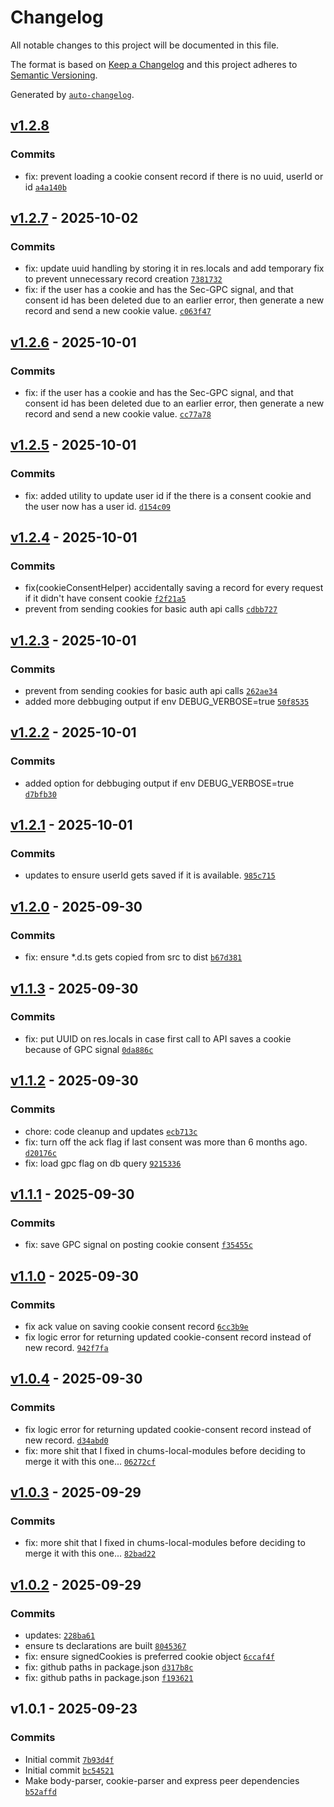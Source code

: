 # Changelog

All notable changes to this project will be documented in this file.

The format is based on [Keep a Changelog](https://keepachangelog.com/en/1.0.0/)
and this project adheres to [Semantic Versioning](https://semver.org/spec/v2.0.0.html).

Generated by [`auto-changelog`](https://github.com/CookPete/auto-changelog).

## [v1.2.8](https://github.com/ChumsInc/cookie-consent/compare/v1.2.7...v1.2.8)

### Commits

- fix: prevent loading a cookie consent record if there is no uuid, userId or id [`a4a140b`](https://github.com/ChumsInc/cookie-consent/commit/a4a140b3539b3329063d588115e520bb033a6a1c)

## [v1.2.7](https://github.com/ChumsInc/cookie-consent/compare/v1.2.6...v1.2.7) - 2025-10-02

### Commits

- fix: update uuid handling by storing it in res.locals and add temporary fix to prevent unnecessary record creation [`7381732`](https://github.com/ChumsInc/cookie-consent/commit/738173264ceb91e66f8d45fd11fa11935730d1cc)
- fix: if the user has a cookie and has the Sec-GPC signal, and that consent id has been deleted due to an earlier error, then generate a new record and send a new cookie value. [`c063f47`](https://github.com/ChumsInc/cookie-consent/commit/c063f4769290900609d575d37f80dc4ce2e304e1)

## [v1.2.6](https://github.com/ChumsInc/cookie-consent/compare/v1.2.5...v1.2.6) - 2025-10-01

### Commits

- fix: if the user has a cookie and has the Sec-GPC signal, and that consent id has been deleted due to an earlier error, then generate a new record and send a new cookie value. [`cc77a78`](https://github.com/ChumsInc/cookie-consent/commit/cc77a78ed37b300bc705036a8d50cdbb8f38aad8)

## [v1.2.5](https://github.com/ChumsInc/cookie-consent/compare/v1.2.4...v1.2.5) - 2025-10-01

### Commits

- fix: added utility to update user id if the there is a consent cookie and the user now has a user id. [`d154c09`](https://github.com/ChumsInc/cookie-consent/commit/d154c09631d854040b48eb64d2a5d5072388efca)

## [v1.2.4](https://github.com/ChumsInc/cookie-consent/compare/v1.2.3...v1.2.4) - 2025-10-01

### Commits

- fix(cookieConsentHelper) accidentally saving a record for every request if it didn't have consent cookie [`f2f21a5`](https://github.com/ChumsInc/cookie-consent/commit/f2f21a5f936810df4e50a8cc6645799687c50c13)
- prevent from sending cookies for basic auth api calls [`cdbb727`](https://github.com/ChumsInc/cookie-consent/commit/cdbb727b664410b843718e05efae7e5412c222e7)

## [v1.2.3](https://github.com/ChumsInc/cookie-consent/compare/v1.2.2...v1.2.3) - 2025-10-01

### Commits

- prevent from sending cookies for basic auth api calls [`262ae34`](https://github.com/ChumsInc/cookie-consent/commit/262ae3402efc91716522414d406e5767f15826e6)
- added more debbuging output if env DEBUG_VERBOSE=true [`50f8535`](https://github.com/ChumsInc/cookie-consent/commit/50f8535ad670aacf07a2c8dd917d894757365cea)

## [v1.2.2](https://github.com/ChumsInc/cookie-consent/compare/v1.2.1...v1.2.2) - 2025-10-01

### Commits

- added option for debbuging output if env DEBUG_VERBOSE=true [`d7bfb30`](https://github.com/ChumsInc/cookie-consent/commit/d7bfb30efa0def613e54b94ede5e23b38663e99b)

## [v1.2.1](https://github.com/ChumsInc/cookie-consent/compare/v1.2.0...v1.2.1) - 2025-10-01

### Commits

- updates to ensure userId gets saved if it is available. [`985c715`](https://github.com/ChumsInc/cookie-consent/commit/985c71538f7d037c924fc5cf8b08a05d22d22206)

## [v1.2.0](https://github.com/ChumsInc/cookie-consent/compare/v1.1.3...v1.2.0) - 2025-09-30

### Commits

- fix: ensure *.d.ts gets copied from src to dist [`b67d381`](https://github.com/ChumsInc/cookie-consent/commit/b67d381f873f32289b326c621f07ebcabb6828cd)

## [v1.1.3](https://github.com/ChumsInc/cookie-consent/compare/v1.1.2...v1.1.3) - 2025-09-30

### Commits

- fix: put UUID on res.locals in case first call to API saves a cookie because of GPC signal [`0da886c`](https://github.com/ChumsInc/cookie-consent/commit/0da886ce99a6b1ef967a698d3568a64e31e31edb)

## [v1.1.2](https://github.com/ChumsInc/cookie-consent/compare/v1.1.1...v1.1.2) - 2025-09-30

### Commits

- chore: code cleanup and updates [`ecb713c`](https://github.com/ChumsInc/cookie-consent/commit/ecb713c2c5d21d26268e4eae8c41322a3d0afe32)
- fix: turn off the ack flag if last consent was more than 6 months ago. [`d20176c`](https://github.com/ChumsInc/cookie-consent/commit/d20176cd695ee9c55a77893b2773c1b5c7eccdac)
- fix: load gpc flag on db query [`9215336`](https://github.com/ChumsInc/cookie-consent/commit/9215336ed22edd471ee08768c3c24a0da4cf886b)

## [v1.1.1](https://github.com/ChumsInc/cookie-consent/compare/v1.1.0...v1.1.1) - 2025-09-30

### Commits

- fix: save GPC signal on posting cookie consent [`f35455c`](https://github.com/ChumsInc/cookie-consent/commit/f35455cc0334a23b973ca702af69040865ad6aaa)

## [v1.1.0](https://github.com/ChumsInc/cookie-consent/compare/v1.0.4...v1.1.0) - 2025-09-30

### Commits

- fix ack value on saving cookie consent record [`6cc3b9e`](https://github.com/ChumsInc/cookie-consent/commit/6cc3b9ed8105429ffc2854ed6423866727938617)
- fix logic error for returning updated cookie-consent record instead of new record. [`942f7fa`](https://github.com/ChumsInc/cookie-consent/commit/942f7fa22abab48beeb8bdeb38af1db8ecbece0c)

## [v1.0.4](https://github.com/ChumsInc/cookie-consent/compare/v1.0.3...v1.0.4) - 2025-09-30

### Commits

- fix logic error for returning updated cookie-consent record instead of new record. [`d34abd0`](https://github.com/ChumsInc/cookie-consent/commit/d34abd0239aefb830f593ad66f2ea0e753187c2d)
- fix: more shit that I fixed in chums-local-modules before deciding to merge it with this one... [`06272cf`](https://github.com/ChumsInc/cookie-consent/commit/06272cf791e748719f89f145e3bf09b6b953f4ac)

## [v1.0.3](https://github.com/ChumsInc/cookie-consent/compare/v1.0.2...v1.0.3) - 2025-09-29

### Commits

- fix: more shit that I fixed in chums-local-modules before deciding to merge it with this one... [`82bad22`](https://github.com/ChumsInc/cookie-consent/commit/82bad22fe2034795edb8e3feedd66cbfd6bce27d)

## [v1.0.2](https://github.com/ChumsInc/cookie-consent/compare/v1.0.1...v1.0.2) - 2025-09-29

### Commits

- updates: [`228ba61`](https://github.com/ChumsInc/cookie-consent/commit/228ba61834ed4d2e3f588f3ea82474b7a587a4c6)
- ensure ts declarations are built [`8045367`](https://github.com/ChumsInc/cookie-consent/commit/8045367d9d500af714b7082bbdfca44af66b1bfd)
- fix: ensure signedCookies is preferred cookie object [`6ccaf4f`](https://github.com/ChumsInc/cookie-consent/commit/6ccaf4fc4b319e237f3077468d6b11593a769058)
- fix: github paths in package.json [`d317b8c`](https://github.com/ChumsInc/cookie-consent/commit/d317b8c44372fb5a6fb8d503dc408cfdd85b9c2e)
- fix: github paths in package.json [`f193621`](https://github.com/ChumsInc/cookie-consent/commit/f1936212d2249710109679ee3de4784901ddb76e)

## v1.0.1 - 2025-09-23

### Commits

- Initial commit [`7b93d4f`](https://github.com/ChumsInc/cookie-consent/commit/7b93d4f6a082d5588e6a2c84f3d7bac523ce7140)
- Initial commit [`bc54521`](https://github.com/ChumsInc/cookie-consent/commit/bc545213a8f3e5e651976db23fc8e6c1cea89c05)
- Make body-parser, cookie-parser and express peer dependencies [`b52affd`](https://github.com/ChumsInc/cookie-consent/commit/b52affdac38d563bc8f726ff08729c7a1f4ff83a)
